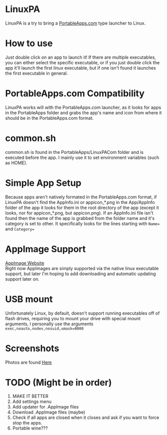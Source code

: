 # LinuxPA
LinuxPA is a try to bring a [PortableApps.com](http://portableapps.com) type launcher to Linux.  

# How to use
Just double click on an app to launch it! If there are multiple executables, you can either select the specific executable, or if you just double click the app it'll launch the first linux executable, but if one isn't found it launches the first executable in general.

# PortableApps.com Compatibility
LinuxPA works will with the PortableApps.com launcher, as it looks for apps in the PortableApps folder and grabs the app's name and icon from where it should be in the PortableApps.com format.  

# common.sh
common.sh is found in the PortableApps/LinuxPACom folder and is executed before the app. I mainly use it to set environment variables (such as HOME).  

# Simple App Setup
Because apps aren't natively formated in the PortableApps.com format, if LinuxPA doesn't find the AppInfo.ini or appicon_\*.png in the App/AppInfo folder of the app it looks for them in the root directory of the app (except it looks, nor for appicon_\*.png, but appicon.png). If an AppInfo.ini file isn't found then the name of the app is grabbed from the folder name and it's category is set to other. It specifically looks for the lines starting with `Name=` and `Category=`  

# AppImage Support
[AppImage Website](http://appimage.org)  
Right now AppImages are simply supported via the native linux executable support, but later I'm hoping to add downloading and automatic updating support later on.  

# USB mount
Unfortunately Linux, by default, doesn't support running executables off of flash drives, requiring you to mount your drive with special mount arguments, I personally use the arguments `exec,noauto,nodev,nosuid,umask=0000`  

# Screenshots
Photos are found [Here](https://goo.gl/photos/VtBUL6DyZTMidj5n6)

# TODO (Might be in order)
1. MAKE IT BETTER  
1. Add settings menu  
1. Add updater for .AppImage files  
1. Download .AppImage files (maybe)  
1. Check if all apps are closed when it closes and ask if you want to force stop the apps.  
1. Portable wine???  
